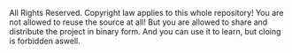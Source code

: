 All Rights Reserved.
Copyright law applies to this whole repository!
You are not allowed to reuse the source at all!
But you are allowed to share and distribute the project in binary form.
And you can use it to learn, but cloing is forbidden aswell.
